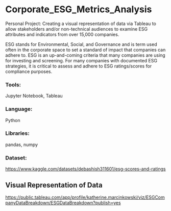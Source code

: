 # Corporate_ESG_Metrics_Analysis

Personal Project: Creating a visual representation of data via Tableau to allow stakeholders and/or non-technical audiences to examine ESG attributes and indicators from over 15,000 companies.

ESG stands for Environmental, Social, and Governance and is term used often in the corporate space to set a standard of impact that companies can adhere to. ESG is an up-and-coming criteria that many companies are using for investing and screening. For many companies with documented ESG strategies, it is critical to assess and adhere to ESG ratings/scores for compliance purposes.

### Tools:
Jupyter Notebook, Tableau

### Language:
Python

### Libraries:
pandas, numpy

### Dataset:
https://www.kaggle.com/datasets/debashish311601/esg-scores-and-ratings

## Visual Representation of Data 

https://public.tableau.com/app/profile/katherine.marcinkowski/viz/ESGCompanyDataBreakdown/ESGDataBreakdown?publish=yes
